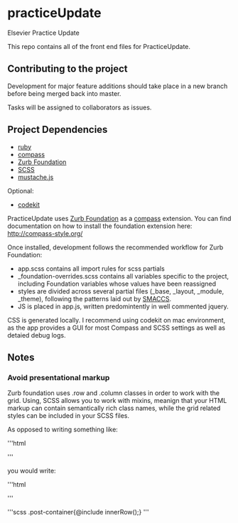 practiceUpdate
==============

Elsevier Practice Update

This repo contains all of the front end files for PracticeUpdate.

## Contributing to the project

Development for major feature additions should take place in a new branch before being merged back into master.

Tasks will be assigned to collaborators as issues.

## Project Dependencies
- [ruby](http://www.ruby-lang.org/en/)
- [compass](http://compass-style.org/)
- [Zurb Foundation](http://foundation.zurb.com/)
- [SCSS](http://sass-lang.com/)
- [mustache.js](https://github.com/janl/mustache.js)

Optional:

- [codekit](http://incident57.com/codekit/)

PracticeUpdate uses [Zurb Foundation](http://foundation.zurb.com/) as a [compass](http://compass-style.org/) extension. You can find documentation on how to install the foundation extension here: http://compass-style.org/

Once installed, development follows the recommended workflow for Zurb Foundation:

- app.scss contains all import rules for scss partials
- _foundation-overrides.scss contains all variables specific to the project, including Foundation variables whose values have been reassigned
- styles are divided across several partial files (_base, _layout, _module, _theme), following the patterns laid out by [SMACCS](http://smacss.com/). 
- JS is placed in app.js, written predomintently in well commented jquery.

CSS is generated locally. I recommend using codekit on mac environment, as the app provides a GUI for most Compass and SCSS settings as well as detaied debug logs.

## Notes

### Avoid presentational markup

Zurb foundation uses .row and .column classes in order to work with the grid. Using, SCSS allows you to work with mixins, meanign that your HTML markup can contain semantically rich class names, while the grid related styles can be included in your SCSS files.

As opposed to writing something like:

'''html
<div class="row">
'''

you would write:

'''html
<div class="post-container">
'''

'''scss
.post-container{@include innerRow();}
'''



